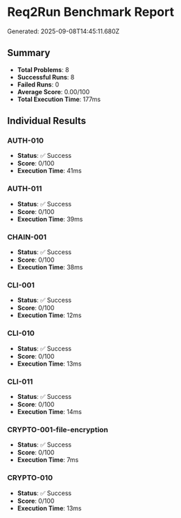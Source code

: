 # Req2Run Benchmark Report

Generated: 2025-09-08T14:45:11.680Z

## Summary
- **Total Problems**: 8
- **Successful Runs**: 8
- **Failed Runs**: 0
- **Average Score**: 0.00/100
- **Total Execution Time**: 177ms

## Individual Results
### AUTH-010
- **Status**: ✅ Success
- **Score**: 0/100
- **Execution Time**: 41ms


### AUTH-011
- **Status**: ✅ Success
- **Score**: 0/100
- **Execution Time**: 39ms


### CHAIN-001
- **Status**: ✅ Success
- **Score**: 0/100
- **Execution Time**: 38ms


### CLI-001
- **Status**: ✅ Success
- **Score**: 0/100
- **Execution Time**: 12ms


### CLI-010
- **Status**: ✅ Success
- **Score**: 0/100
- **Execution Time**: 13ms


### CLI-011
- **Status**: ✅ Success
- **Score**: 0/100
- **Execution Time**: 14ms


### CRYPTO-001-file-encryption
- **Status**: ✅ Success
- **Score**: 0/100
- **Execution Time**: 7ms


### CRYPTO-010
- **Status**: ✅ Success
- **Score**: 0/100
- **Execution Time**: 13ms

